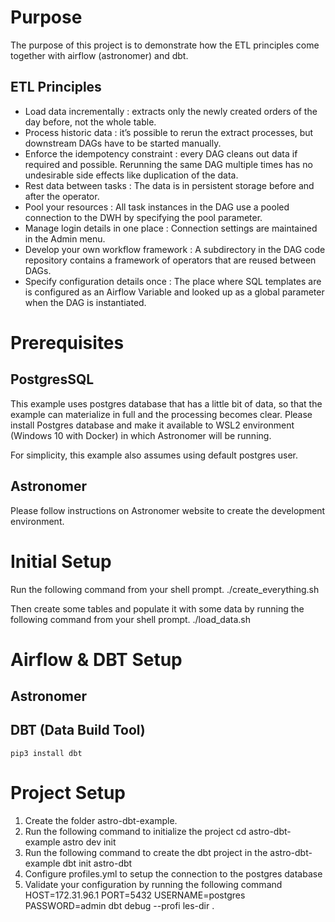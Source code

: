 # Purpose
The purpose of this project is to demonstrate how the ETL principles come together with airflow (astronomer) and dbt.

## ETL Principles
- Load data incrementally : extracts only the newly created orders of the day before, not the whole table.
- Process historic data : it’s possible to rerun the extract processes, but downstream DAGs have to be started manually.
- Enforce the idempotency constraint : every DAG cleans out data if required and possible. Rerunning the same DAG multiple times has no undesirable side effects like duplication of the data.
- Rest data between tasks : The data is in persistent storage before and after the operator.
- Pool your resources : All task instances in the DAG use a pooled connection to the DWH by specifying the pool parameter.
- Manage login details in one place : Connection settings are maintained in the Admin menu.
- Develop your own workflow framework : A subdirectory in the DAG code repository contains a framework of operators that are reused between DAGs.
- Specify configuration details once : The place where SQL templates are is configured as an Airflow Variable and looked up as a global parameter when the DAG is instantiated.

# Prerequisites
## PostgresSQL
This example uses postgres database that has a little bit of data, so that the example can materialize in full and the processing becomes clear. Please install Postgres database and make it available to WSL2 environment (Windows 10 with Docker) in which Astronomer will be running. 

For simplicity, this example also assumes using default postgres user.

## Astronomer
Please follow instructions on Astronomer website to create the development environment.

# Initial Setup

Run the following command from your shell prompt.
    ./create_everything.sh

Then create some tables and populate it with some data by running the following command from your shell prompt.
    ./load_data.sh

# Airflow & DBT Setup
## Astronomer

## DBT (Data Build Tool)

    pip3 install dbt

# Project Setup

1. Create the folder astro-dbt-example. 
2. Run the following command to initialize the project
    cd astro-dbt-example
    astro dev init
3. Run the following command to create the dbt project in the astro-dbt-example
    dbt init astro-dbt
4. Configure profiles.yml to setup the connection to the postgres database
5. Validate your configuration by running the following command
    HOST=172.31.96.1 PORT=5432 USERNAME=postgres PASSWORD=admin dbt debug --profi
les-dir .

